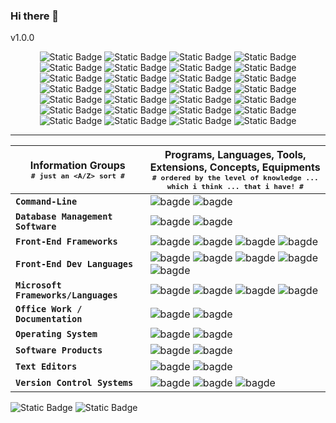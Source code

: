 ### Hi there 👋

v1.0.0

<p align="center">
<img alt="Static Badge" src="https://img.shields.io/badge/.net-232F3E?style=for-the-badge&logo=.net&logoColor=6c55ff">
<img alt="Static Badge" src="https://img.shields.io/badge/angular-232F3E?style=for-the-badge&logo=angular&logoColor=dd0031">
<img alt="Static Badge" src="https://img.shields.io/badge/aws-232F3E?style=for-the-badge&logo=amazon-aws&logoColor=FFD54F">
<img alt="Static Badge" src="https://img.shields.io/badge/bootstrap-232F3E?style=for-the-badge&logo=bootstrap&logoColor=7431f9">
<img alt="Static Badge" src="https://img.shields.io/badge/c%2b%2b-232F3E?style=for-the-badge&logo=c%2B%2B&logoColor=bb59b2">
<img alt="Static Badge" src="https://img.shields.io/badge/c-232F3E?style=for-the-badge&logo=c-sharp&logoColor=6195cb">
<img alt="Static Badge" src="https://img.shields.io/badge/css--3-232F3E?style=for-the-badge&logo=css3&logoColor=05a8d9">
<img alt="Static Badge" src="https://img.shields.io/badge/docker-232F3E?style=for-the-badge&logo=docker&logoColor=2496ed">
<img alt="Static Badge" src="https://img.shields.io/badge/git-232F3E?style=for-the-badge&logo=git&logoColor=f54d27">
<img alt="Static Badge" src="https://img.shields.io/badge/github-232F3E.svg?style=for-the-badge&logo=github&logoColor=F0F0F0">
<img alt="Static Badge" src="https://img.shields.io/badge/gitlab-232F3E.svg?style=for-the-badge&logo=gitlab&logoColor=FC6D26">
<img alt="Static Badge" src="https://img.shields.io/badge/html--5-232F3E?style=for-the-badge&logo=html5&logoColor=e96228">
<img alt="Static Badge" src="https://img.shields.io/badge/javascript-232F3E?style=for-the-badge&logo=javascript&logoColor=efd81d">
<img alt="Static Badge" src="https://img.shields.io/badge/jquery-232F3E?style=for-the-badge&logo=jquery&logoColor=20a7db">
<img alt="Static Badge" src="https://img.shields.io/badge/markdown-232F3E?style=for-the-badge&logo=markdown&logoColor=00B0FF">
<img alt="Static Badge" src="https://img.shields.io/badge/material--ui-232F3E?style=for-the-badge&logo=mui&logoColor=007fff">
<img alt="Static Badge" src="https://img.shields.io/badge/microsoft_office-232F3E?style=for-the-badge&logo=microsoft-office&logoColor=FF3D00">
<img alt="Static Badge" src="https://img.shields.io/badge/mysql-232F3E?style=for-the-badge&logo=mysql&logoColor=6dbcfb">
<img alt="Static Badge" src="https://img.shields.io/badge/postgresql-232F3E?style=for-the-badge&logo=postgresql&logoColor=4169e1">
<img alt="Static Badge" src="https://img.shields.io/badge/prettier-232F3E?style=for-the-badge&logo=prettier&logoColor=EC407A">
<img alt="Static Badge" src="https://img.shields.io/badge/python-232F3E?style=for-the-badge&logo=python&logoColor=3776ab">
<img alt="Static Badge" src="https://img.shields.io/badge/scss%2Fsaas-232F3E?style=for-the-badge&logo=sass&logoColor=cc6699">
<img alt="Static Badge" src="https://img.shields.io/badge/shell_script-232F3E?style=for-the-badge&logo=purescript&logoColor=388E3C">
<img alt="Static Badge" src="https://img.shields.io/badge/terminal-232F3E?style=for-the-badge&logo=buddy&logoColor=90A4AE">
<img alt="Static Badge" src="https://img.shields.io/badge/terraform-232F3E?style=for-the-badge&logo=terraform&logoColor=7b42bc">
<img alt="Static Badge" src="https://img.shields.io/badge/typescript-232F3E?style=for-the-badge&logo=typescript&logoColor=3178c6">
<img alt="Static Badge" src="https://img.shields.io/badge/vs_code-232F3E?style=for-the-badge&logo=visual-studio-code&logoColor=007ACC">
<img alt="Static Badge" src="https://img.shields.io/badge/windows-232F3E?style=for-the-badge&logo=windows&logoColor=429ce3">
</p>

---

<!-- icons from https://simpleicons.org/ -->
| Information Groups <br/> <sub>```# just an <A/Z> sort #```</sub> | Programs, Languages, Tools, Extensions, Concepts, Equipments <br/> <sub>```# ordered by the level of knowledge ... which i think ... that i have! #```</sub> |
| ---------- | ------- |
| <strong>```Command-Line```</strong> | ![bagde](https://img.shields.io/badge/terminal-232F3E?style=for-the-badge&logo=buddy&logoColor=90A4AE) ![bagde](https://img.shields.io/badge/shell_script-232F3E?style=for-the-badge&logo=purescript&logoColor=388E3C) |
| <strong>```Database Management Software```</strong> | ![bagde](https://img.shields.io/badge/postgresql-232F3E?style=for-the-badge&logo=postgresql&logoColor=4169e1) ![bagde](https://img.shields.io/badge/mysql-232F3E?style=for-the-badge&logo=mysql&logoColor=6dbcfb) |
| <strong>```Front-End Frameworks``` | ![bagde](https://img.shields.io/badge/angular-232F3E?style=for-the-badge&logo=angular&logoColor=dd0031) ![bagde](https://img.shields.io/badge/bootstrap-232F3E?style=for-the-badge&logo=bootstrap&logoColor=7431f9) ![bagde](https://img.shields.io/badge/jquery-232F3E?style=for-the-badge&logo=jquery&logoColor=20a7db) ![bagde](https://img.shields.io/badge/material--ui-232F3E?style=for-the-badge&logo=mui&logoColor=007fff) |
| <strong>```Front-End Dev Languages```</strong> | ![bagde](https://img.shields.io/badge/typescript-232F3E?style=for-the-badge&logo=typescript&logoColor=3178c6) ![bagde](https://img.shields.io/badge/javascript-232F3E?style=for-the-badge&logo=javascript&logoColor=efd81d) ![bagde](https://img.shields.io/badge/html--5-232F3E?style=for-the-badge&logo=html5&logoColor=e96228) ![bagde](https://img.shields.io/badge/css--3-232F3E?style=for-the-badge&logo=css3&logoColor=05a8d9) ![bagde](https://img.shields.io/badge/scss%2Fsaas-232F3E?style=for-the-badge&logo=sass&logoColor=cc6699) |
| <strong>```Microsoft Frameworks/Languages``` | ![bagde](https://img.shields.io/badge/.net-232F3E?style=for-the-badge&logo=.net&logoColor=6c55ff) ![bagde](https://img.shields.io/badge/c-232F3E?style=for-the-badge&logo=c-sharp&logoColor=6195cb) ![bagde](https://img.shields.io/badge/c%2b%2b-232F3E?style=for-the-badge&logo=c%2B%2B&logoColor=bb59b2) ![bagde](https://img.shields.io/badge/python-232F3E?style=for-the-badge&logo=python&logoColor=3776ab) |
| <strong>```Office Work / Documentation```</strong> | ![bagde](https://img.shields.io/badge/microsoft_office-232F3E?style=for-the-badge&logo=microsoft-office&logoColor=FF3D00) ![bagde](https://img.shields.io/badge/markdown-232F3E?style=for-the-badge&logo=markdown&logoColor=00B0FF) |
| <strong>```Operating System```</strong> | ![bagde](https://img.shields.io/badge/windows-232F3E?style=for-the-badge&logo=windows&logoColor=429ce3) ![bagde](https://img.shields.io/badge/aws-232F3E?style=for-the-badge&logo=amazon-aws&logoColor=FFD54F) |
| <strong>```Software Products```</strong> | ![bagde](https://img.shields.io/badge/docker-232F3E?style=for-the-badge&logo=docker&logoColor=2496ed) ![bagde](https://img.shields.io/badge/terraform-232F3E?style=for-the-badge&logo=terraform&logoColor=7b42bc) |
| <strong>```Text Editors```</strong> | ![bagde](https://img.shields.io/badge/vs_code-232F3E.svg?style=for-the-badge&logo=visual-studio-code&logoColor=FFFFFF) ![bagde](https://img.shields.io/badge/prettier-232F3E.svg?style=for-the-badge&logo=prettier&logoColor=EC407A) |
| <strong>```Version Control Systems```</strong> | ![bagde](https://img.shields.io/badge/git-232F3E?style=for-the-badge&logo=git&logoColor=f54d27) ![bagde](https://img.shields.io/badge/github-232F3E.svg?style=for-the-badge&logo=github&logoColor=F0F0F0) ![bagde](https://img.shields.io/badge/gitlab-232F3E.svg?style=for-the-badge&logo=gitlab&logoColor=FC6D26) |



![Static Badge](https://img.shields.io/badge/playstation_1%2C_2%2C_4%2C_5-003791.svg?style=for-the-badge&logo=playstation&logoColor=FFFFFF)
![Static Badge](https://img.shields.io/badge/x--box_360-107C10.svg?style=for-the-badge&logo=xbox&logoColor=FFFFFF)

